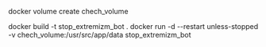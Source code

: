 docker volume create chech_volume



docker build -t stop_extremizm_bot .
docker run -d --restart unless-stopped -v chech_volume:/usr/src/app/data stop_extremizm_bot
